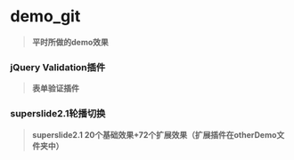 # demo_git #
> **平时所做的demo效果**
### jQuery Validation插件 ##
> **表单验证插件**
### superslide2.1轮播切换 ##
> **superslide2.1 20个基础效果+72个扩展效果（扩展插件在otherDemo文件夹中）**
